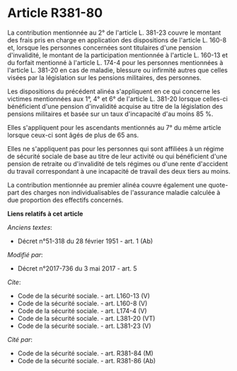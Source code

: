 # Article R381-80

La contribution mentionnée au 2° de l'article L. 381-23 couvre le montant des frais pris en charge en application des
dispositions de l'article L. 160-8 et, lorsque les personnes concernées sont titulaires d'une pension d'invalidité, le
montant de la participation mentionnée à l'article L. 160-13 et du forfait mentionné à l'article L. 174-4 pour les personnes
mentionnées à l'article L. 381-20 en cas de maladie, blessure ou infirmité autres que celles visées par la législation sur
les pensions militaires, des personnes. 

Les dispositions du précédent alinéa s'appliquent en ce qui concerne les victimes mentionnées aux 1°, 4° et 6° de l'article
L. 381-20 lorsque celles-ci bénéficient d'une pension d'invalidité acquise au titre de la législation des pensions militaires
et basée sur un taux d'incapacité d'au moins 85 %. 

Elles s'appliquent pour les ascendants mentionnés au 7° du même article lorsque ceux-ci sont âgés de plus de 65 ans. 

Elles ne s'appliquent pas pour les personnes qui sont affiliées à un régime de sécurité sociale de base au titre de leur
activité ou qui bénéficient d'une pension de retraite ou d'invalidité de tels régimes ou d'une rente d'accident du travail
correspondant à une incapacité de travail des deux tiers au moins. 

La contribution mentionnée au premier alinéa couvre également une quote-part des charges non individualisables de l'assurance
maladie calculée à due proportion des effectifs concernés.

**Liens relatifs à cet article**

_Anciens textes_:

  - Décret n°51-318 du 28 février 1951 - art. 1 (Ab)

_Modifié par_:

  - Décret n°2017-736 du 3 mai 2017 - art. 5

_Cite_:

  - Code de la sécurité sociale. - art. L160-13 (V)
  - Code de la sécurité sociale. - art. L160-8 (V)
  - Code de la sécurité sociale. - art. L174-4 (V)
  - Code de la sécurité sociale. - art. L381-20 (VT)
  - Code de la sécurité sociale. - art. L381-23 (V)

_Cité par_:

  - Code de la sécurité sociale. - art. R381-84 (M)
  - Code de la sécurité sociale. - art. R381-86 (Ab)
